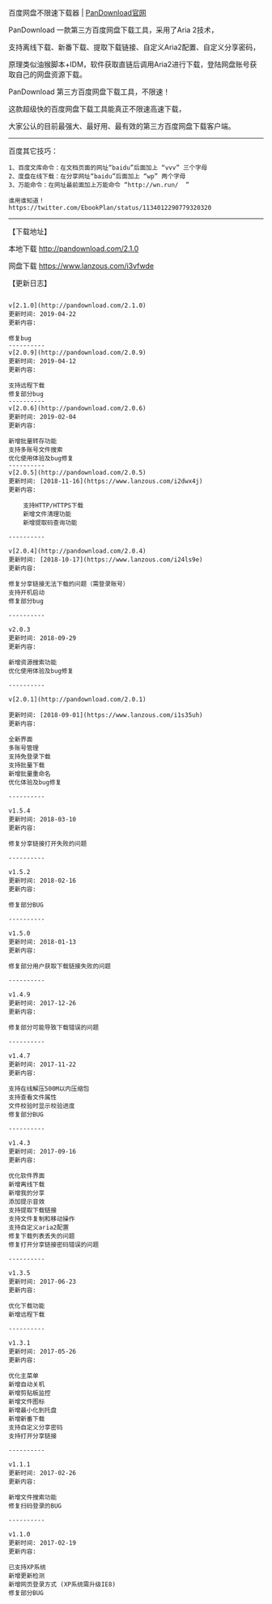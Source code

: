 百度网盘不限速下载器 | [PanDownload官网](http://pandownload.com/) 

PanDownload 一款第三方百度网盘下载工具，采用了Aria 2技术，

支持离线下载、新番下载、提取下载链接、自定义Aria2配置、自定义分享密码，

原理类似油猴脚本+IDM，软件获取直链后调用Aria2进行下载，登陆网盘账号获取自己的网盘资源下载。

PanDownload 第三方百度网盘下载工具，不限速！

这款超级快的百度网盘下载工具能真正不限速高速下载，

大家公认的目前最强大、最好用、最有效的第三方百度网盘下载客户端。

---------------------------------------------------------------

百度其它技巧：
```
1、百度文库命令：在文档页面的网址“baidu”后面加上 “vvv” 三个字母 
2、度盘在线下载：在分享网址“baidu”后面加上 “wp” 两个字母 
3、万能命令：在网址最前面加上万能命令 “http://wn.run/  ” 

谁用谁知道！
https://twitter.com/EbookPlan/status/1134012290779320320
```
---------------------------------------------------------------

【下载地址】

本地下载 http://pandownload.com/2.1.0

网盘下载 https://www.lanzous.com/i3vfwde

【更新日志】

```

v[2.1.0](http://pandownload.com/2.1.0)
更新时间: 2019-04-22
更新内容:

修复bug
----------
v[2.0.9](http://pandownload.com/2.0.9)
更新时间: 2019-04-12
更新内容:

支持远程下载
修复部分bug
----------
v[2.0.6](http://pandownload.com/2.0.6)
更新时间: 2019-02-04
更新内容:

新增批量转存功能
支持多账号文件搜索
优化使用体验及bug修复
----------
v[2.0.5](http://pandownload.com/2.0.5)
更新时间: [2018-11-16](https://www.lanzous.com/i2dwx4j)
更新内容:

    支持HTTP/HTTPS下载
    新增文件清理功能
    新增提取码查询功能
    
----------

v[2.0.4](http://pandownload.com/2.0.4)
更新时间: [2018-10-17](https://www.lanzous.com/i24ls9e)
更新内容:

修复分享链接无法下载的问题（需登录账号）
支持开机启动
修复部分bug

----------

v2.0.3
更新时间: 2018-09-29
更新内容:

新增资源搜索功能
优化使用体验及bug修复

----------

v[2.0.1](http://pandownload.com/2.0.1)

更新时间: [2018-09-01](https://www.lanzous.com/i1s35uh)
更新内容:

全新界面
多账号管理
支持免登录下载
支持批量下载
新增批量重命名
优化体验及bug修复

----------

v1.5.4
更新时间: 2018-03-10
更新内容:

修复分享链接打开失败的问题

----------

v1.5.2
更新时间: 2018-02-16
更新内容:

修复部分BUG

----------

v1.5.0
更新时间: 2018-01-13
更新内容:

修复部分用户获取下载链接失败的问题

----------

v1.4.9
更新时间: 2017-12-26
更新内容:

修复部分可能导致下载错误的问题

----------

v1.4.7
更新时间: 2017-11-22
更新内容:

支持在线解压500M以内压缩包
支持查看文件属性
文件校验时显示校验进度
修复部分BUG

----------

v1.4.3
更新时间: 2017-09-16
更新内容:

优化软件界面
新增离线下载
新增我的分享
添加提示音效
支持提取下载链接
支持文件复制和移动操作
支持自定义aria2配置
修复下载列表丢失的问题
修复打开分享链接密码错误的问题

----------

v1.3.5
更新时间: 2017-06-23
更新内容:

优化下载功能
新增远程下载

----------

v1.3.1
更新时间: 2017-05-26
更新内容:

优化主菜单
新增自动关机
新增剪贴板监控
新增文件图标
新增最小化到托盘
新增新番下载
支持自定义分享密码
支持打开分享链接

----------

v1.1.1
更新时间: 2017-02-26
更新内容:

新增文件搜索功能
修复扫码登录的BUG

----------

v1.1.0
更新时间: 2017-02-19
更新内容:

已支持XP系统
新增更新检测
新增网页登录方式 (XP系统需升级IE8)
修复部分BUG
```
